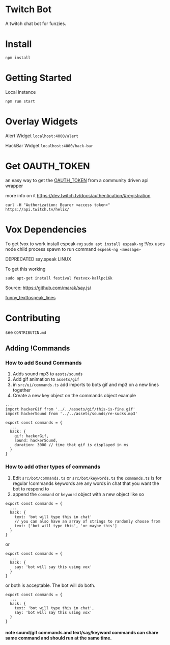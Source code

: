 # Twitch Bot

A twitch chat bot for funzies.


# Install
```
npm install
```


# Getting Started
Local instance
```
npm run start
```

# Overlay Widgets

Alert Widget
`localhost:4000/alert`

HackBar Widget
`localhost:4000/hack-bar`


# Get OAUTH_TOKEN
an easy way to get the [OAUTH_TOKEN](https://twitchapps.com/tmi/) from a community driven api wrapper

more info on it
https://dev.twitch.tv/docs/authentication/#registration

```
curl -H "Authorization: Bearer <access token>" https://api.twitch.tv/helix/
```


# Vox Dependencies
To get !vox to work install espeak-ng
`sudo apt install espeak-ng`
!Vox uses node child process spawn to run command
`espeak-ng <message>`


DEPRECATED say.speak LINUX

To get this working
```
sudo apt-get install festival festvox-kallpc16k
```

Source: https://github.com/marak/say.js/

[funny_texttospeak_lines](https://old.reddit.com/r/discordapp/comments/5nu2em/funny_texttospeak_lines/)

# Contributing
see `CONTRIBUTIN.md`

## Adding !Commands

### How to add Sound Commands
1. Adds sound mp3 to `assts/sounds`
2. Add gif animation to `assets/gif`
3. in `src/ui/commands.ts` add imports to bots gif and mp3 on a new lines together
4. Create a new key object on the commands object example
```
...
import hackerGif from '../../assets/gif/this-is-fine.gif'
import hackerSound from '../../assets/sounds/re-sucks.mp3'

export const commands = {
  ...
  hack: {
    gif: hackerGif,
    sound: hackerSound,
    duration: 3000 // time that gif is displayed in ms
  }
}
```

### How to add other types of commands
1. Edit `src/bot/commands.ts` or `src/bot/keywords.ts`
the `commands.ts` is for regular !commands
keywords are any words in chat that you want the bot to respond to
2. append the `command` or `keyword` object with a new object like so
```
export const commands = {
  ...
  hack: {
    text: 'bot will type this in chat'
    // you can also have an array of strings to randomly choose from
    text: ['bot will type this', 'or maybe this']
  }
}
```
or
```
export const commands = {
  ...
  hack: {
    say: 'bot will say this using vox'
  }
}
```
or both is acceptable. The bot will do both.
```
export const commands = {
  ...
  hack: {
    text: 'bot will type this in chat',
    say: 'bot will say this using vox'
  }
}
```

#### note sound/gif commands and text/say/keyword commands can share same command and should run at the same time.